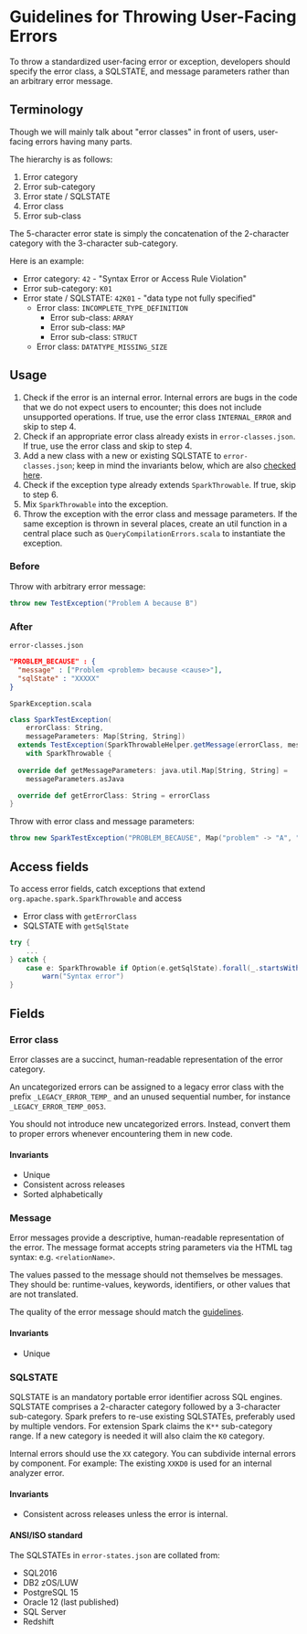 # Guidelines for Throwing User-Facing Errors

To throw a standardized user-facing error or exception, developers should specify the error class, a SQLSTATE,
and message parameters rather than an arbitrary error message.

## Terminology

Though we will mainly talk about "error classes" in front of users, user-facing errors having many parts.

The hierarchy is as follows:
1. Error category
2. Error sub-category
3. Error state / SQLSTATE
4. Error class
5. Error sub-class

The 5-character error state is simply the concatenation of the 2-character category with the 3-character sub-category.

Here is an example:
* Error category: `42` - "Syntax Error or Access Rule Violation"
* Error sub-category: `K01`
* Error state / SQLSTATE: `42K01` - "data type not fully specified"
  * Error class: `INCOMPLETE_TYPE_DEFINITION`
    * Error sub-class: `ARRAY`
    * Error sub-class: `MAP`
    * Error sub-class: `STRUCT`
  * Error class: `DATATYPE_MISSING_SIZE`


## Usage

1. Check if the error is an internal error.
   Internal errors are bugs in the code that we do not expect users to encounter; this does not include unsupported operations.
   If true, use the error class `INTERNAL_ERROR` and skip to step 4.
2. Check if an appropriate error class already exists in `error-classes.json`.
   If true, use the error class and skip to step 4.
3. Add a new class with a new or existing SQLSTATE to `error-classes.json`; keep in mind the invariants below, which are also [checked here][error-invariants].
4. Check if the exception type already extends `SparkThrowable`.
   If true, skip to step 6.
5. Mix `SparkThrowable` into the exception.
6. Throw the exception with the error class and message parameters. If the same exception is thrown in several places, create an util function in a central place such as `QueryCompilationErrors.scala` to instantiate the exception.

[error-invariants]: https://github.com/apache/spark/blob/40574bb36647a35d7ac1fe8b7b1efcb98b058065/core/src/test/scala/org/apache/spark/SparkThrowableSuite.scala#L138-L141

### Before

Throw with arbitrary error message:

```scala
throw new TestException("Problem A because B")
```

### After

`error-classes.json`

```json
"PROBLEM_BECAUSE" : {
  "message" : ["Problem <problem> because <cause>"],
  "sqlState" : "XXXXX"
}
```

`SparkException.scala`

```scala
class SparkTestException(
    errorClass: String,
    messageParameters: Map[String, String])
  extends TestException(SparkThrowableHelper.getMessage(errorClass, messageParameters))
    with SparkThrowable {
    
  override def getMessageParameters: java.util.Map[String, String] =
    messageParameters.asJava

  override def getErrorClass: String = errorClass
}
```

Throw with error class and message parameters:

```scala
throw new SparkTestException("PROBLEM_BECAUSE", Map("problem" -> "A", "cause" -> "B"))
```

## Access fields

To access error fields, catch exceptions that extend `org.apache.spark.SparkThrowable` and access
  - Error class with `getErrorClass`
  - SQLSTATE with `getSqlState`

```scala
try {
    ...
} catch {
    case e: SparkThrowable if Option(e.getSqlState).forall(_.startsWith("42")) =>
        warn("Syntax error")
}
```

## Fields

### Error class

Error classes are a succinct, human-readable representation of the error category.

An uncategorized errors can be assigned to a legacy error class with the prefix `_LEGACY_ERROR_TEMP_` and an unused sequential number, for instance `_LEGACY_ERROR_TEMP_0053`.

You should not introduce new uncategorized errors. Instead, convert them to proper errors whenever encountering them in new code.

#### Invariants

- Unique
- Consistent across releases
- Sorted alphabetically

### Message

Error messages provide a descriptive, human-readable representation of the error.
The message format accepts string parameters via the HTML tag syntax: e.g. `<relationName>`.

The values passed to the message should not themselves be messages.
They should be: runtime-values, keywords, identifiers, or other values that are not translated.

The quality of the error message should match the
[guidelines](https://spark.apache.org/error-message-guidelines.html).

#### Invariants

- Unique

### SQLSTATE

SQLSTATE is an mandatory portable error identifier across SQL engines.
SQLSTATE comprises a 2-character category followed by a 3-character sub-category.
Spark prefers to re-use existing SQLSTATEs, preferably used by multiple vendors.
For extension Spark claims the `K**` sub-category range.
If a new category is needed it will also claim the `K0` category.

Internal errors should use the `XX` category. You can subdivide internal errors by component.
For example: The existing `XXKD0` is used for an internal analyzer error.

#### Invariants

- Consistent across releases unless the error is internal.

#### ANSI/ISO standard

The SQLSTATEs in `error-states.json` are collated from:
- SQL2016
- DB2 zOS/LUW
- PostgreSQL 15
- Oracle 12 (last published)
- SQL Server
- Redshift
